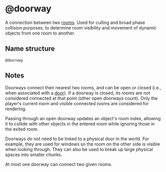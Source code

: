 # @doorway

A connection between two [rooms](./room.md). Used for culling and broad phase
collision purposes, to determine room visibility and movement of dynamic objects
from one room to another.

## Name structure

```
@doorway
```

## Notes

Doorways connect their nearest two rooms, and can be open or closed (i.e., when
associated with a [door](./door.md)). If a doorway is closed, its rooms are not
considered connected at that point (other open doorways count). Only the
player's current room and visible connected rooms are considered for rendering.

Passing through an open doorway updates an object's room index, allowing it to
collide with other objects in the entered room while ignoring those in the
exited room.

Doorways do not need to be linked to a physical door in the world. For example,
they are used for windows so the room on the other side is visible when looking
through. They can also be used to break up large physical spaces into smaller
chunks.

At most one doorway can connect two given rooms.
